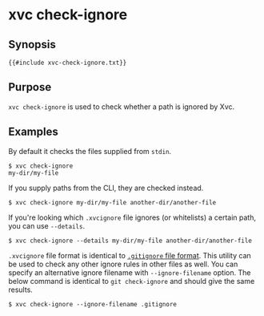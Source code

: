 # xvc check-ignore


## Synopsis 

```text
{{#include xvc-check-ignore.txt}}
```

## Purpose

`xvc check-ignore` is used to check whether a path is ignored by Xvc.

## Examples

By default it checks the files supplied from `stdin`.

```shell
$ xvc check-ignore
my-dir/my-file
```

If you supply paths from the CLI, they are checked instead. 

```shell
$ xvc check-ignore my-dir/my-file another-dir/another-file
```

If you're looking which `.xvcignore` file ignores (or whitelists) a certain path, you can use `--details`.

```shell
$ xvc check-ignore --details my-dir/my-file another-dir/another-file
```

`.xvcignore` file format is identical to [`.gitignore` file format](https://git-scm.com/docs/gitignore).
This utility can be used to check any other ignore rules in other files as well.
You can specify an alternative ignore filename with `--ignore-filename` option.
The below command is identical to `git check-ignore` and should give the same results.

```shell
$ xvc check-ignore --ignore-filename .gitignore 
```



